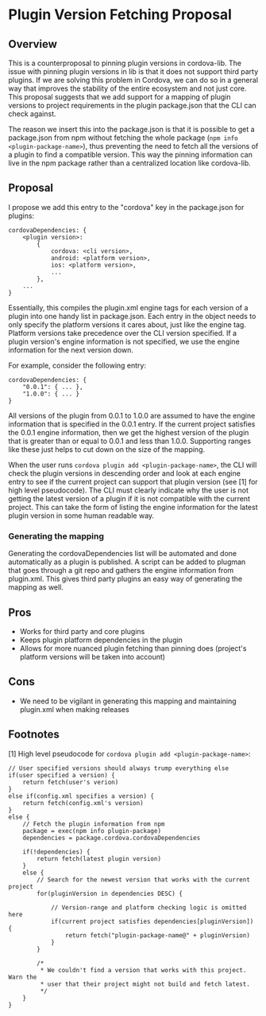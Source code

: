 # Plugin Version Fetching Proposal

## Overview

This is a counterproposal to pinning plugin versions in cordova-lib. The issue with pinning plugin versions in lib is that it does not support third party plugins. If we are solving this problem in Cordova, we can do so in a general way that improves the stability of the entire ecosystem and not just core. This proposal suggests that we add support for a mapping of plugin versions to project requirements in the plugin package.json that the CLI can check against.

The reason we insert this into the package.json is that it is possible to get a package.json from npm without fetching the whole package (`npm info <plugin-package-name>`), thus preventing the need to fetch all the versions of a plugin to find a compatible version. This way the pinning information can live in the npm package rather than a centralized location like cordova-lib.

## Proposal

I propose we add this entry to the "cordova" key in the package.json for plugins:

```
cordovaDependencies: {
    <plugin version>:
        {
            cordova: <cli version>,
            android: <platform version>,
            ios: <platform version>,
            ...
        },
    ...
}
```

Essentially, this compiles the plugin.xml engine tags for each version of a plugin into one handy list in package.json. Each entry in the object needs to only specify the platform versions it cares about, just like the engine tag. Platform versions take precedence over the CLI version specified. If a plugin version's engine information is not specified, we use the engine information for the next version down.

For example, consider the following entry:

```
cordovaDependencies: {
    "0.0.1": { ... },
    "1.0.0": { ... }
}
```

All versions of the plugin from 0.0.1 to 1.0.0 are assumed to have the engine information that is specified in the 0.0.1 entry. If the current project satisfies the 0.0.1 engine information, then we get the highest version of the plugin that is greater than or equal to 0.0.1 and less than 1.0.0. Supporting ranges like these just helps to cut down on the size of the mapping.

When the user runs `cordova plugin add <plugin-package-name>`, the CLI will check the plugin versions in descending order and look at each engine entry to see if the current project can support that plugin version (see [1] for high level pseudocode). The CLI must clearly indicate why the user is not getting the latest version of a plugin if it is not compatible with the current project. This can take the form of listing the engine information for the latest plugin version in some human readable way.

### Generating the mapping

Generating the cordovaDependencies list will be automated and done automatically as a plugin is published. A script can be added to plugman that goes through a git repo and gathers the engine information from plugin.xml. This gives third party plugins an easy way of generating the mapping as well.

## Pros

* Works for third party and core plugins
* Keeps plugin platform dependencies in the plugin
* Allows for more nuanced plugin fetching than pinning does (project's platform versions will be taken into account)

## Cons

* We need to be vigilant in generating this mapping and maintaining plugin.xml when making releases

## Footnotes

[1] High level pseudocode for `cordova plugin add <plugin-package-name>`:
```
// User specified versions should always trump everything else
if(user specified a version) {
    return fetch(user's verion)
}
else if(config.xml specifies a version) {
    return fetch(config.xml's version)
}
else {
    // Fetch the plugin information from npm
    package = exec(npm info plugin-package)
    dependencies = package.cordova.cordovaDependencies

    if(!dependencies) {
        return fetch(latest plugin version)
    }
    else {
        // Search for the newest version that works with the current project
        for(pluginVersion in dependencies DESC) {

            // Version-range and platform checking logic is omitted here
            if(current project satisfies dependencies[pluginVersion]) {
                return fetch("plugin-package-name@" + pluginVersion)
            }
        }

        /*
         * We couldn't find a version that works with this project. Warn the
         * user that their project might not build and fetch latest.
         */
    }
}
```
